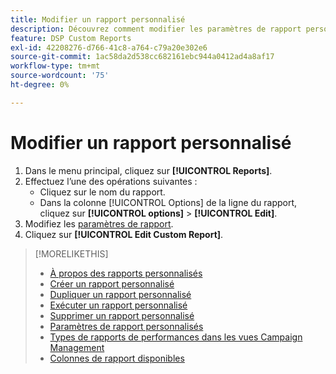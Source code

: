 ```yaml
---
title: Modifier un rapport personnalisé
description: Découvrez comment modifier les paramètres de rapport personnalisés.
feature: DSP Custom Reports
exl-id: 42208276-d766-41c8-a764-c79a20e302e6
source-git-commit: 1ac58da2d538cc682161ebc944a0412ad4a8af17
workflow-type: tm+mt
source-wordcount: '75'
ht-degree: 0%

---
```


# Modifier un rapport personnalisé

1. Dans le menu principal, cliquez sur **[!UICONTROL Reports]**.
1. Effectuez l’une des opérations suivantes :
   * Cliquez sur le nom du rapport.
   * Dans la colonne [!UICONTROL Options] de la ligne du rapport, cliquez sur **[!UICONTROL options]** > **[!UICONTROL Edit]**.
1. Modifiez les [paramètres de rapport](/help/dsp/reports/report-settings.md).
1. Cliquez sur **[!UICONTROL Edit Custom Report]**.

>[!MORELIKETHIS]
>
>* [À propos des rapports personnalisés](/help/dsp/reports/report-about.md)
>* [Créer un rapport personnalisé](/help/dsp/reports/report-create.md)
>* [Dupliquer un rapport personnalisé](/help/dsp/reports/report-copy.md)
>* [Exécuter un rapport personnalisé](/help/dsp/reports/report-run-now.md)
>* [Supprimer un rapport personnalisé](/help/dsp/reports/report-delete.md)
>* [Paramètres de rapport personnalisés](/help/dsp/reports/report-settings.md)
>* [Types de rapports de performances dans les vues Campaign Management](/help/dsp/campaign-management/reports/campaign-reports-about.md)
>* [Colonnes de rapport disponibles](/help/dsp/reports/report-columns.md)
